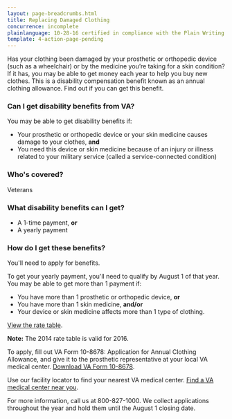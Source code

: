 ```yaml
---
layout: page-breadcrumbs.html
title: Replacing Damaged Clothing
concurrence: incomplete
plainlanguage: 10-28-16 certified in compliance with the Plain Writing Act
template: 4-action-page-pending
---
```


Has your clothing been damaged by your prosthetic or orthopedic device (such as a wheelchair) or by the medicine you’re taking for a skin condition? If it has, you may be able to get money each year to help you buy new clothes. This is a disability compensation benefit known as an annual clothing allowance. Find out if you can get this benefit. 

<div class="call-out" markdown="1">

### Can I get disability benefits from VA?

You may be able to get disability benefits if:

  - Your prosthetic or orthopedic device or your skin medicine causes damage to your clothes, **and**
  - You need this device or skin medicine because of an injury or illness related to your military service (called a service-connected condition)



### Who's covered?

Veterans
</div>

### What disability benefits can I get?

- A 1-time payment, **or**
- A yearly payment

### How do I get these benefits?

You'll need to apply for benefits.

To get your yearly payment, you'll need to qualify by August 1 of that year. You may be able to get more than 1 payment if: 
- You have more than 1 prosthetic or orthopedic device, **or**
- You have more than 1 skin medicine, **and/or** 
- Your device or skin medicine affects more than 1 type of clothing.

[View the rate table](http://www.benefits.va.gov/COMPENSATION/special_Benefit_Allowances_2012.asp). 

**Note:** The 2014 rate table is valid for 2016. 

To apply, fill out VA Form 10-8678: Application for Annual Clothing Allowance, and give it to the prosthetic representative at your local VA medical center. [Download VA Form 10-8678](http://www.va.gov/vaforms/medical/pdf/10-8678-fill.pdf).

Use our facility locator to find your nearest VA medical center. [Find a VA medical center near you](/facility-locator/). 

For more information, call us at <span class="tel">800-827-1000</span>. We collect applications throughout the year and hold them until the August 1 closing date.
